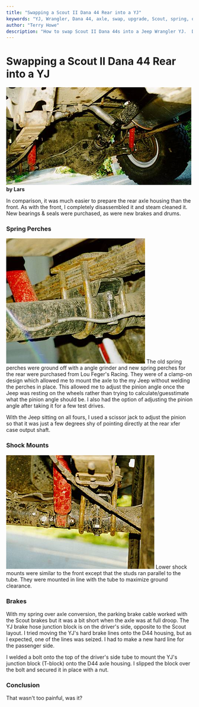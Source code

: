 ```yaml
---
title: "Swapping a Scout II Dana 44 Rear into a YJ"
keywords: "YJ, Wrangler, Dana 44, axle, swap, upgrade, Scout, spring, over, axle, SOA"
author: "Terry Howe"
description: "How to swap Scout II Dana 44s into a Jeep Wrangler YJ.  Details on how to do a spring over on a Wrangler YJ at the same time."
---
```

# Swapping a Scout II Dana 44 Rear into a YJ

![Rear under carriage view](../../../img/axle/upgrades/ihscout/ss13.jpg "Rear under carriage view")
**by Lars**

In comparison, it was much easier to prepare the rear axle housing than the front. As with the front, I completely disassembled it and steam cleaned it. New bearings & seals were purchased, as were new brakes and drums.

### Spring Perches

![Adjustable perches](../../../img/axle/upgrades/ihscout/ss14.jpg "Adjustable perches") The old spring perches were ground off with a angle grinder and new spring perches for the rear were purchased from Lou Feger's Racing. They were of a clamp-on design which allowed me to mount the axle to the my Jeep without welding the perches in place. This allowed me to adjust the pinion angle once the Jeep was resting on the wheels rather than trying to calculate/guesstimate what the pinion angle should be. I also had the option of adjusting the pinion angle after taking it for a few test drives.

With the Jeep sitting on all fours, I used a scissor jack to adjust the pinion so that it was just a few degrees shy of pointing directly at the rear xfer case output shaft.

### Shock Mounts

![Perch & shock mount](../../../img/axle/upgrades/ihscout/ss15.jpg "Perch & shock mount") Lower shock mounts were similar to the front except that the studs ran parallel to the tube. They were mounted in line with the tube to maximize ground clearance.

### Brakes

With my spring over axle conversion, the parking brake cable worked with the Scout brakes but it was a bit short when the axle was at full droop. The YJ brake hose junction block is on the driver's side, opposite to the Scout layout. I tried moving the YJ's hard brake lines onto the D44 housing, but as I expected, one of the lines was seized. I had to make a new hard line for the passenger side.

I welded a bolt onto the top of the driver's side tube to mount the YJ's junction block (T-block) onto the D44 axle housing. I slipped the block over the bolt and secured it in place with a nut.

### Conclusion

That wasn't too painful, was it?
